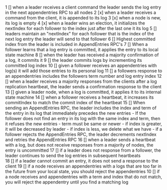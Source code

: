 1  [] when a leader receives a client command the leader sends the log entry in the next appendentries RPC to all nodes
2  [x] when a leader receives a command from the client, it is appended to its log
3  [x] when a node is new, its log is empty
4  [x] when a leader wins an election, it initializes the nextIndex for each follower to the index just after the last one it its log
5  [] leaders maintain an "nextIndex" for each follower that is the index of the next log entry the leader will send to that follower
6  [] Highest committed index from the leader is included in AppendEntries RPC's
7  [] When a follower learns that a log entry is committed, it applies the entry to its local state machine
8  [] when the leader has received a majority confirmation of a log, it commits it
9  [] the leader commits logs by incrementing its committed log index
10 [] given a follower receives an appendentries with log(s) it will add those entries to its personal log
11 [] a followers response to an appendentries includes the followers term number and log entry index
12 [] when a leader receives a majority responses from the clients after a log replication heartbeat, the leader sends a confirmation response to the client
13 [] given a leader node, when a log is committed, it applies it to its internal state machine
14 [] when a follower receives a heartbeat, it increases its commitIndex to match the commit index of the heartbeat
15 [] When sending an AppendEntries RPC, the leader includes the index and term of the entry in its log that immediately precedes the new entries
        - If the follower does not find an entry in its log with the same index and term, then it refuses the new entries
            - term must be same or newer
            - if index is greater, it will be decreased by leader
            - if index is less, we delete what we have
        - if a follower rejects the AppendEntries RPC, the leader decrements nextIndex and retries the AppendEntries RPC
16 [] when a leader sends a heartbeat with a log, but does not receive responses from a majority of nodes, the entry is uncommitted
17 [] if a leader does not response from a follower, the leader continues to send the log entries in subsequent heartbeats  
18 [] if a leader cannot commit an entry, it does not send a response to the client
19 [] if a node receives an appendentries with a logs that are too far in the future from your local state, you should reject the appendentries
10 [] if a node receives and appendentries with a term and index that do not match, you will reject the appendentry until you find a matching log 